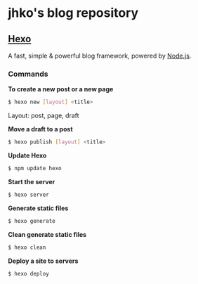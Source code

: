 # jhko's blog repository

## [Hexo](https://github.com/hexojs/hexo)

A fast, simple & powerful blog framework, powered by [Node.js](http://nodejs.org).

### Commands

**To create a new post or a new page**

``` bash
$ hexo new [layout] <title>
```
Layout: post, page, draft

**Move a draft to a post**

``` bash
$ hexo publish [layout] <title>
```

**Update Hexo**

``` bash
$ npm update hexo
```

**Start the server**

``` bash
$ hexo server
```

**Generate static files**

``` bash
$ hexo generate
```

**Clean generate static files**

``` bash
$ hexo clean
```

**Deploy a site to servers**

``` bash
$ hexo deploy
```